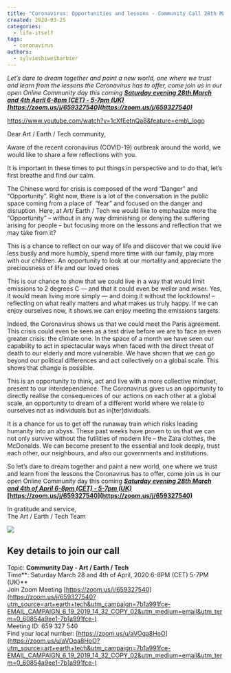 ```yaml
---
title: "Coronavirus: Opportunities and lessons - Community Call 28th March"
created: 2020-03-25
categories: 
  - life-itself
tags: 
  - coronavirus
authors: 
  - sylvieshiweibarbier
---
```


_Let’s dare to dream together and paint a new world, one where we trust and learn from the lessons the Coronavirus has to offer, come join us in our open Online Community day this coming_ **_[Saturday evening 28th March and 4th April 6-8pm (CET) - 5-7pm (UK)](https://zoom.us/j/659327540)_**  
_**[https://zoom.us/j/659327540](https://zoom.us/j/659327540)**_

https://www.youtube.com/watch?v=1cXfEetnQa8&feature=emb\_logo

Dear Art / Earth / Tech community,  
  
Aware of the recent coronavirus (COVID-19) outbreak around the world, we would like to share a few reflections with you.   
  
It is important in these times to put things in perspective and to do that, let’s first breathe and find our calm.   
  
The Chinese word for crisis is composed of the word “Danger” and “Opportunity”. Right now, there is a lot of the conversation in the public space coming from a place of  “fear” and focused on the danger and disruption. Here, at Art/ Earth / Tech we would like to emphasize more the “Opportunity” – without in any way diminishing or denying the suffering arising for people – but focusing more on the lessons and reflection that we may take from it?  
  
This is a chance to reflect on our way of life and discover that we could live less busily and more humbly, spend more time with our family, play more with our children. An opportunity to look at our mortality and appreciate the preciousness of life and our loved ones  
  
This is our chance to show that we could live in a way that would limit emissions to 2 degrees C — and that it could even be weller and wiser. Yes, it would mean living more simply — and doing it without the lockdowns! – reflecting on what really matters and what makes us truly happy. If we can enjoy ourselves now, it shows we can enjoy meeting the emissions targets.  
  
Indeed, the Coronavirus shows us that we could meet the Paris agreement. This crisis could even be seen as a test drive before we are to face an even greater crisis: the climate one. In the space of a month we have seen our capability to act in spectacular ways when faced with the direct threat of death to our elderly and more vulnerable. We have shown that we can go beyond our political differences and act collectively on a global scale. This shows that change is possible.  
  
This is an opportunity to think, act and live with a more collective mindset, present to our interdependence. The Coronavirus gives us an opportunity to directly realise the consequences of our actions on each other at a global scale, an opportunity to dream of a different world where we relate to ourselves not as individuals but as in\[ter\]dividuals.  
  
It is a chance for us to get off the runaway train which risks leading humanity into an abyss. These past weeks have proven to us that we can not only survive without the futilities of modern life – the Zara clothes, the McDonalds. We can become present to the essential and look deeply, trust each other, our neighbours, and also our governments and institutions.   
  
So let’s dare to dream together and paint a new world, one where we trust and learn from the lessons the Coronavirus has to offer, come join us in our open Online Community day this coming **_[Saturday evening 28th March and 4th of April 6-8pm (CET) - 5-7pm (UK)](https://zoom.us/j/659327540)_**  
**[https://zoom.us/j/659327540](https://zoom.us/j/659327540)**  
  
In gratitude and service,  
The Art / Earth / Tech Team

![](https://artearthtech.files.wordpress.com/2020/03/10611589-1.jpg?w=335)

## Key details to join our call

Topic: **Community Day - Art / Earth / Tech**  
Time**: Saturday March 28 and 4th of April, 2020 6-8PM (CET) 5-7PM (UK)**  
Join Zoom Meeting [https://zoom.us/j/659327540](https://zoom.us/j/659327540?utm_source=art+earth+tech&utm_campaign=7b1a991fce-EMAIL_CAMPAIGN_6_19_2019_14_32_COPY_02&utm_medium=email&utm_term=0_60854a9ee1-7b1a991fce-)  
Meeting ID: 659 327 540  
Find your local number: [https://zoom.us/u/aVOqa8HoO](https://zoom.us/u/aVOqa8HoO?utm_source=art+earth+tech&utm_campaign=7b1a991fce-EMAIL_CAMPAIGN_6_19_2019_14_32_COPY_02&utm_medium=email&utm_term=0_60854a9ee1-7b1a991fce-)
